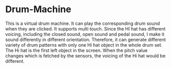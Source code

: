 # Drum-Machine
This is a virtual drum machine. It can play the corresponding drum sound when they are clicked.  It supports multi touch. Since the HI hat has different voicing, including the closed sound, open sound and pedal sound, I make it sound differently in different orientation. Therefore, it can generate different variety of drum patterns with only one Hi hat object in the whole drum set. The Hi hat is the first left object in the screen. When the pitch value changes which is fetched by the sensors, the voicing of the Hi hat would be different.
